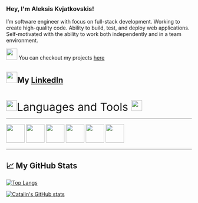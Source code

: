 ### Hey, I'm Aleksis Kvjatkovskis!

I’m software engineer with focus on full-stack development. Working to create high-quality code. Ability to build, test, and deploy web applications. Self-motivated with the ability to work both independently and in a team environment.


<img src="https://media.tenor.com/DloYoakaD_UAAAAi/backhand-index-pointing-right-joypixels.gif" width="30px"> You can checkout my projects <a href="https://github.com/AlexisKv?tab=repositories" target="_blank">here</a></div>

<img src="https://thumbs.gfycat.com/GiganticDazzlingAxolotl-max-1mb.gif" width="30px">My <a href="https://www.linkedin.com/in/aleksis-kvjatkovskis/" target="_blank">LinkedIn</a></div>
<br><br>
---

<div style="font-size:30px"><img src="https://cdn1.thesculptedvegan.com/wp-content/uploads/2020/05/07151301/Arrows-3-pointing-down-arrow-down-animated.gif" width="29px">Languages and Tools <img src="https://cdn1.thesculptedvegan.com/wp-content/uploads/2020/05/07151301/Arrows-3-pointing-down-arrow-down-animated.gif" width="29px"></div>

---

<img src="https://cdn.worldvectorlogo.com/logos/c--4.svg" width="50" height="50"/> <img src="https://cdn.worldvectorlogo.com/logos/logo-javascript.svg" width="50" height="50"/> <img src="https://cdn.worldvectorlogo.com/logos/typescript.svg" width="50" height="50"/> <img src="https://cdn.worldvectorlogo.com/logos/mysql-3.svg"  width="50" height="50"/>  <img src="https://cdn.worldvectorlogo.com/logos/dot-net-core-7.svg" width="50" height="50"/> <img src="https://cdn.worldvectorlogo.com/logos/git.svg" width="50" height="50"/>

---


## &#x1f4c8; My GitHub Stats

[![Top Langs](https://github-readme-stats.vercel.app/api/top-langs/?username=<AlexisKv>&hide=java,html,css&theme=radical)](https://github.com/AlexisKv/github-readme-stats)

[![Catalin's GitHub stats](https://github-readme-stats.vercel.app/api?username=<AlexisKv>&theme=radical)](https://github.com/AlexisKv/github-readme-stats)

